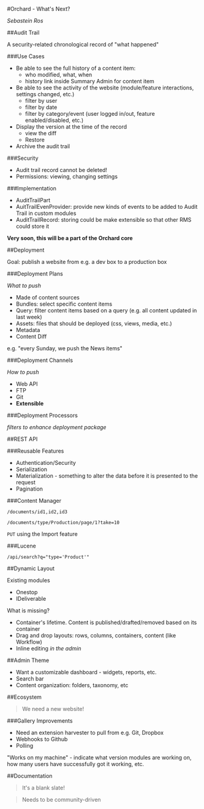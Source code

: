 #Orchard - What's Next?

*Sebastein Ros*

##Audit Trail

A security-related chronological record of "what happened"

###Use Cases

  - Be able to see the full history of a content item:
    - who modified, what, when
	- history link inside Summary Admin for content item
  - Be able to see the activity of the website (module/feature interactions, settings changed, etc.)
    - filter by user
	- filter by date
	- filter by category/event (user logged in/out, feature enabled/disabled, etc.)
  - Display the version at the time of the record
    - view the diff
	- Restore
  - Archive the audit trail
  
###Security

  - Audit trail record cannot be deleted!
  - Permissions: viewing, changing settings
  
###Implementation

  - AuditTrailPart
  - AuitTrailEvenProvider: provide new kinds of events to be added to Audit Trail in custom modules
  - AuditTrailRecord: storing could be make extensible so that other RMS could store it
  
**Very soon, this will be a part of the Orchard core**
  
##Deployment

Goal: publish a website from e.g. a dev box to a production box
  
###Deployment Plans

*What to push*

  - Made of content sources
  - Bundles: select specific content items
  - Query: filter content items based on a query (e.g. all content updated in last week)
  - Assets: files that should be deployed (css, views, media, etc.)
  - Metadata
  - Content Diff

e.g. "every Sunday, we push the News items"

###Deployment Channels

*How to push*

  - Web API
  - FTP
  - Git
  - **Extensible**
  
###Deployment Processors

*filters to enhance deployment package*

##REST API

###Reusable Features

  - Authentication/Security
  - Serialization
  - Materialization - something to alter the data before it is presented to the request
  - Pagination
  
###Content Manager

    /documents/id1,id2,id3
	
	/documents/type/Production/page/1?take=10
	
`PUT` using the Import feature

###Lucene

    /api/search?q="type='Product'"
	
##Dynamic Layout

Existing modules
  - Onestop
  - IDeliverable

What is missing?
  - Container's lifetime. Content is published/drafted/removed based on its container
  - Drag and drop layouts: rows, columns, containers, content (like Workflow)
  - Inline editing *in the admin*
  
##Admin Theme

  - Want a customizable dashboard - widgets, reports, etc.
  - Search bar
  - Content organization: folders, taxonomy, etc
  
##Ecosystem

  > We need a new website!
  
###Gallery Improvements  
  
  - Need an extension harvester to pull from e.g. Git, Dropbox
  - Webhooks to Github
  - Polling
  
"Works on my machine" - indicate what version modules are working on, how many users have successfully got it working, etc.

##Documentation

> It's a blank slate!

> Needs to be community-driven
